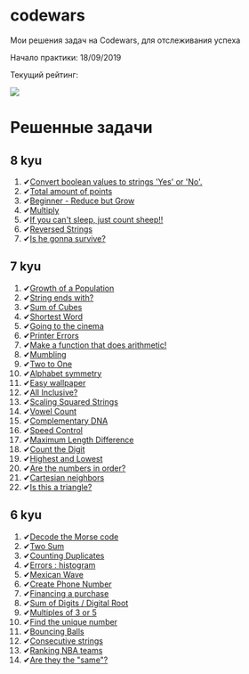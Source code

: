 # codewars

Мои решения задач на Codewars, для отслеживания успеха

Начало практики: 18/09/2019

Текущий рейтинг:

<img src="https://www.codewars.com/users/Sm1Le55/badges/large">

# Решенные задачи

<h2> 8 kyu </h2>
<ol>
    <li>✔<a href="https://www.codewars.com/kata/53369039d7ab3ac506000467">Convert boolean values to strings 'Yes' or 'No'.</a></li>
    <li>✔<a href="https://www.codewars.com/kata/5bb904724c47249b10000131">Total amount of points</a></li>
    <li>✔<a href="https://www.codewars.com/kata/57f780909f7e8e3183000078">Beginner - Reduce but Grow</a></li>
    <li>✔<a href="https://www.codewars.com/kata/50654ddff44f800200000004">Multiply</a></li>
    <li>✔<a href="https://www.codewars.com/kata/5b077ebdaf15be5c7f000077">If you can't sleep, just count sheep!!</a></li>
    <li>✔<a href="https://www.codewars.com/kata/5168bb5dfe9a00b126000018">Reversed Strings</a></li>
    <li>✔<a href="https://www.codewars.com/kata/59ca8246d751df55cc00014c">Is he gonna survive?</a></li>
</ol>

<h2> 7 kyu </h2>
<ol>
    <li>✔<a href="https://www.codewars.com/kata/563b662a59afc2b5120000c6">Growth of a Population</a></li>
    <li>✔<a href="https://www.codewars.com/kata/51f2d1cafc9c0f745c00037d">String ends with?</a></li>
    <li>✔<a href="https://www.codewars.com/kata/59a8570b570190d313000037">Sum of Cubes</a></li> 
    <li>✔<a href="https://www.codewars.com/kata/57cebe1dc6fdc20c57000ac9">Shortest Word</a></li> 
    <li>✔<a href="https://www.codewars.com/kata/562f91ff6a8b77dfe900006e">Going to the cinema</a></li>
    <li>✔<a href="https://www.codewars.com/kata/56541980fa08ab47a0000040">Printer Errors</a></li>
    <li>✔<a href="https://www.codewars.com/kata/583f158ea20cfcbeb400000a">Make a function that does arithmetic!</a></li>
    <li>✔<a href="https://www.codewars.com/kata/5667e8f4e3f572a8f2000039">Mumbling</a></li>
    <li>✔<a href="https://www.codewars.com/kata/5656b6906de340bd1b0000ac">Two to One</a></li>
    <li>✔<a href="https://www.codewars.com/kata/59d9ff9f7905dfeed50000b0">Alphabet symmetry</a></li>
    <li>✔<a href="https://www.codewars.com/kata/567501aec64b81e252000003">Easy wallpaper</a></li>
    <li>✔<a href="https://www.codewars.com/kata/5700c9acc1555755be00027e">All Inclusive?</a></li>
    <li>✔<a href="https://www.codewars.com/kata/56ed20a2c4e5d69155000301">Scaling Squared Strings</a></li>
    <li>✔<a href="https://www.codewars.com/kata/54ff3102c1bad923760001f3">Vowel Count</a></li>
    <li>✔<a href="https://www.codewars.com/kata/554e4a2f232cdd87d9000038">Complementary DNA</a></li>
    <li>✔<a href="https://www.codewars.com/kata/56484848ba95170a8000004d">Speed Control</a></li>
    <li>✔<a href="https://www.codewars.com/kata/5663f5305102699bad000056">Maximum Length Difference</a></li>
    <li>✔<a href="https://www.codewars.com/kata/566fc12495810954b1000030">Count the Digit</a></li>
    <li>✔<a href="https://www.codewars.com/kata/554b4ac871d6813a03000035">Highest and Lowest</a></li>
    <li>✔<a href="https://www.codewars.com/kata/56b7f2f3f18876033f000307">Are the numbers in order?</a></li>
    <li>✔<a href="https://www.codewars.com/kata/58989a079c70093f3e00008d">Cartesian neighbors</a></li>
    <li>✔<a href="https://www.codewars.com/kata/56606694ec01347ce800001b">Is this a triangle?</a></li>
</ol>

<h2> 6 kyu </h2>
<ol>
    <li>✔<a href="https://www.codewars.com/kata/54b724efac3d5402db00065e">Decode the Morse code</a></li>
    <li>✔<a href="https://www.codewars.com/kata/52c31f8e6605bcc646000082">Two Sum</a></li>
    <li>✔<a href="https://www.codewars.com/kata/54bf1c2cd5b56cc47f0007a1">Counting Duplicates</a></li>
    <li>✔<a href="https://www.codewars.com/kata/59f44c7bd4b36946fd000052">Errors : histogram</a></li>
    <li>✔<a href="https://www.codewars.com/kata/58f5c63f1e26ecda7e000029">Mexican Wave</a></li>
    <li>✔<a href="https://www.codewars.com/kata/525f50e3b73515a6db000b83">Create Phone Number</a></li>
    <li>✔<a href="https://www.codewars.com/kata/59c68ea2aeb2843e18000109">Financing a purchase</a></li>
    <li>✔<a href="https://www.codewars.com/kata/541c8630095125aba6000c00">Sum of Digits / Digital Root</a></li>
    <li>✔<a href="https://www.codewars.com/kata/514b92a657cdc65150000006">Multiples of 3 or 5</a></li>
    <li>✔<a href="https://www.codewars.com/kata/585d7d5adb20cf33cb000235">Find the unique number</a></li>
    <li>✔<a href="https://www.codewars.com/kata/5544c7a5cb454edb3c000047">Bouncing Balls</a></li>
    <li>✔<a href="https://www.codewars.com/kata/56a5d994ac971f1ac500003e">Consecutive strings</a></li>
    <li>✔<a href="https://www.codewars.com/kata/5a420163b6cfd7cde5000077">Ranking NBA teams</a></li>
    <li>✔<a href="https://www.codewars.com/kata/550498447451fbbd7600041c">Are they the "same"?</a></li>
</ol>

